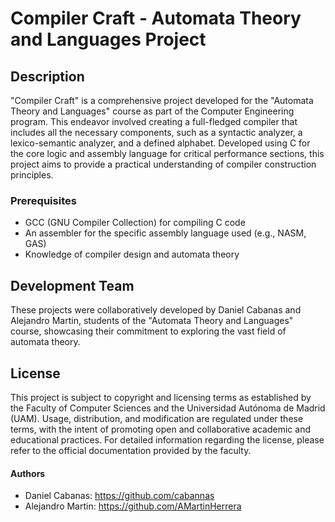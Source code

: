# Compiler Craft - Automata Theory and Languages Project

## Description
"Compiler Craft" is a comprehensive project developed for the "Automata Theory and Languages" course as part of the Computer Engineering program. This endeavor involved creating a full-fledged compiler that includes all the necessary components, such as a syntactic analyzer, a lexico-semantic analyzer, and a defined alphabet. Developed using C for the core logic and assembly language for critical performance sections, this project aims to provide a practical understanding of compiler construction principles.

### Prerequisites
- GCC (GNU Compiler Collection) for compiling C code
- An assembler for the specific assembly language used (e.g., NASM, GAS)
- Knowledge of compiler design and automata theory

## Development Team
These projects were collaboratively developed by Daniel Cabanas and Alejandro Martin, students of the "Automata Theory and Languages" course, showcasing their commitment to exploring the vast field of automata theory.

## License
This project is subject to copyright and licensing terms as established by the Faculty of Computer Sciences and the Universidad Autónoma de Madrid (UAM). Usage, distribution, and modification are regulated under these terms, with the intent of promoting open and collaborative academic and educational practices. For detailed information regarding the license, please refer to the official documentation provided by the faculty.

#### Authors
- Daniel Cabanas: https://github.com/cabannas
- Alejandro Martin: https://github.com/AMartinHerrera
